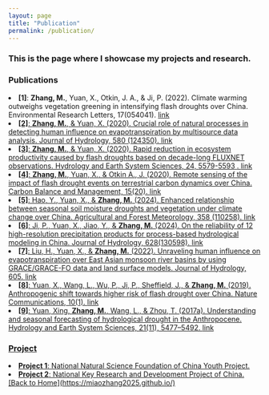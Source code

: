 ```yaml
---
layout: page
title: "Publication"
permalink: /publication/
---
```


### This is the page where I showcase my projects and research.

### Publications
<div class="publication-list">
<li> <strong>[1]</strong>: <strong>Zhang, M.</strong>, Yuan, X., Otkin, J. A., & Ji, P. (2022). Climate warming outweighs vegetation greening in intensifying flash droughts over China. Environmental Research Letters, 17(054041). <a href="https://10.1088/1748-9326/ac69fb">link</li>
<li> <strong>[2]</strong>: <strong>Zhang, M.</strong>, & Yuan, X. (2020). Crucial role of natural processes in detecting human influence on evapotranspiration by multisource data analysis. Journal of Hydrology, 580 (124350). <a href="https://doi.org/10.1016/j.jhydrol.2019.124350">link</li>
<li> <strong>[3]</strong>: <strong>Zhang, M.</strong>, & Yuan, X. (2020). Rapid reduction in ecosystem productivity caused by flash droughts based on decade-long FLUXNET observations. Hydrology and Earth System Sciences, 24, ‏ 5579-5593. <a href="https://doi.org/10.5194/hess-2020-185">link</li>
<li> <strong>[4]</strong>: <strong>Zhang, M.</strong>, Yuan, X., & Otkin A., J. (2020). Remote sensing of the impact of flash drought events on terrestrial carbon dynamics over China. Carbon Balance and Management, 15(20). <a href="https://doi.org/10.1186/s13021-020-00156-1">link</li>
<li> <strong>[5]</strong>: Hao, Y., Yuan, X., & <strong>Zhang, M.</strong> (2024). Enhanced relationship between seasonal soil moisture droughts and vegetation under climate change over China. Agricultural and Forest Meteorology, 358 (110258). <a href="https://doi.org/10.1016/j.agrformet.2024.110258">link</li>
<li> <strong>[6]</strong>: Ji, P., Yuan, X., Jiao, Y., & <strong>Zhang, M.</strong> (2024). On the reliability of 12 high-resolution precipitation products for process-based hydrological modeling in China. Journal of Hydrology, 628(130598). <a href="https://doi.org/10.1016/j.jhydrol.2023.130598">link</li>
<li> <strong>[7]</strong>: Liu, H., Yuan, X., & <strong>Zhang, M.</strong> (2022). Unraveling human influence on evapotranspiration over East Asian monsoon river basins by using GRACE/GRACE-FO data and land surface models. Journal of Hydrology, 605. <a href="https://doi.org/10.1016/j.jhydrol.2021.127349">link</li>
<li> <strong>[8]</strong>: Yuan, X., Wang, L., Wu, P., Ji, P., Sheffield, J., & <strong>Zhang, M.</strong> (2019). Anthropogenic shift towards higher risk of flash drought over China. Nature Communications, 10(1). <a href="https://doi.org/10.1038/s41467-019-12692-7">link</li>
<li> <strong>[9]</strong>: Yuan, Xing, <strong>Zhang, M.</strong>, Wang, L., & Zhou, T. (2017a). Understanding and seasonal forecasting of hydrological drought in the Anthropocene. Hydrology and Earth System Sciences, 21(11), 5477–5492. <a href="https://doi.org/10.5194/hess-21-5477-2017">link</li>
</div>

### Project
<div class="publication-list">
  <li> <strong>Project 1</strong>: National Natural Science Foundation of China Youth Project.</li>
  <li> <strong>Project 2</strong>: National Key Research and Development Project of China.</li>
</div>  
[Back to Home](https://miaozhang2025.github.io/)
